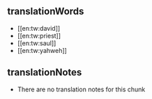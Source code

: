 ## translationWords

* [[en:tw:david]]
* [[en:tw:priest]]
* [[en:tw:saul]]
* [[en:tw:yahweh]]

## translationNotes

* There are no translation notes for this chunk
